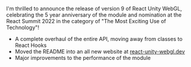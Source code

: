 I'm thrilled to announce the release of version 9 of React Unity WebGL, celebrating the 5 year anniversary of the module and nomination at the React Summit 2022 in the category of "The Most Exciting Use of Technology"!

- A complete overhaul of the entire API, moving away from classes to React Hooks
- Moved the README into an all new website at [react-unity-webgl.dev](https://react-unity-webgl.dev)
- Major improvements to the performance of the module
